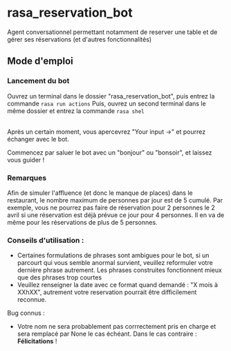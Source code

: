 # rasa_reservation_bot
Agent conversationnel permettant notamment de reserver une table et de gérer ses réservations (et d'autres fonctionnalités)


## Mode d'emploi

### Lancement du bot
Ouvrez un terminal dans le dossier "rasa_reservation_bot", puis entrez la commande 
```rasa run actions```
Puis, ouvrez un second terminal dans le même dossier et entrez la commande 
```rasa shel```

<br>
Après un certain moment, vous apercevrez "Your input ->" et pourrez échanger avec le bot.

Commencez par saluer le bot avec un "bonjour" ou "bonsoir", et laissez vous guider !

### Remarques
Afin de simuler l'affluence (et donc le manque de places) dans le restaurant, le nombre maximum de personnes par jour est de 5 cumulé. Par exemple, vous ne pourrez pas faire de réservation pour 2 personnes le 2 avril si une réservation est déjà prévue ce jour pour 4 personnes. Il en va de même pour les réservations de plus de 5 personnes.

### Conseils d'utilisation : 
- Certaines formulations de phrases sont ambigues pour le bot, si un parcourt qui vous semble anormal survient, veuillez reformuler votre dernière phrase autrement. Les phrases construites fonctionnent mieux que des phrases trop courtes
- Veuillez renseigner la date avec ce format quand demandé : "X mois à XXhXX", autrement votre reservation pourrait être difficilement reconnue. 

Bug connus : 
- Votre nom ne sera probablement pas corrrectement pris en charge et sera remplacé par None le cas échéant. Dans le cas contraire : **Félicitations** !
